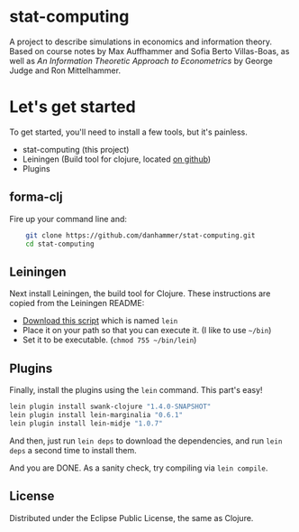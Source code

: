 # stat-computing

A project to describe simulations in economics and information theory.  Based on course notes by Max Auffhammer and Sofia Berto Villas-Boas, as well as _An Information Theoretic Approach to Econometrics_ by George Judge and Ron Mittelhammer.

# Let's get started #

To get started, you'll need to install a few tools, but it's painless.

* stat-computing (this project)
* Leiningen (Build tool for clojure, located [on github](https://github.com/technomancy/leiningen))
* Plugins

## forma-clj

Fire up your command line and:


```bash
    git clone https://github.com/danhammer/stat-computing.git
    cd stat-computing
```

## Leiningen

Next install Leiningen, the build tool for Clojure. These instructions are copied from the Leiningen README:

* [Download this script](https://raw.github.com/technomancy/leiningen/stable/bin/lein) which is named `lein`
* Place it on your path so that you can execute it. (I like to use `~/bin`)
* Set it to be executable. (`chmod 755 ~/bin/lein`)

## Plugins

Finally, install the plugins using the `lein` command. This part's easy!

```bash
lein plugin install swank-clojure "1.4.0-SNAPSHOT"
lein plugin install lein-marginalia "0.6.1"
lein plugin install lein-midje "1.0.7"
```

And then, just run `lein deps` to download the dependencies, and run `lein deps` a second time to install them.

And you are DONE. As a sanity check, try compiling via `lein compile`.

## License

Distributed under the Eclipse Public License, the same as Clojure.
